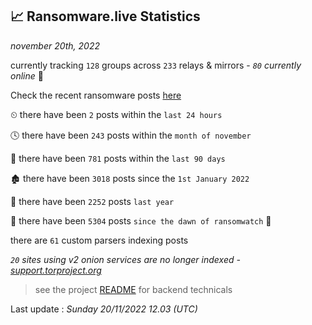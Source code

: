 
## 📈 Ransomware.live Statistics
_november 20th, 2022_

currently tracking `128` groups across `233` relays & mirrors - _`80` currently online_ 📡

Check the recent ransomware posts [here](https://www.ransomware.live/#/recentposts)


⏲ there have been `2` posts within the `last 24 hours`

🕓 there have been `243` posts within the `month of november`

📅 there have been `781` posts within the `last 90 days`

🏚 there have been `3018` posts since the `1st January 2022`

🚀 there have been `2252` posts `last year`

🦕 there have been `5304` posts `since the dawn of ransomwatch` 🐣

there are `61` custom parsers indexing posts

_`20` sites using v2 onion services are no longer indexed - [support.torproject.org](https://support.torproject.org/onionservices/v2-deprecation/)_

> see the project [README](https://github.com/jmousqueton/ransomwatch#readme) for backend technicals



Last update : _Sunday 20/11/2022 12.03 (UTC)_

